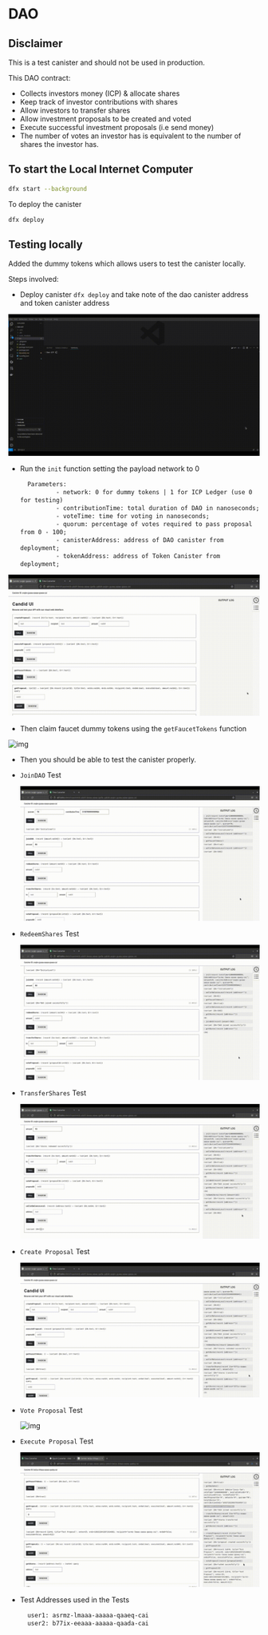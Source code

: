 # DAO

## Disclaimer

This is a test canister and should not be used in production.

This DAO contract:

- Collects investors money (ICP) & allocate shares
- Keep track of investor contributions with shares
- Allow investors to transfer shares
- Allow investment proposals to be created and voted
- Execute successful investment proposals (i.e send money)
- The number of votes an investor has is equivalent to the number of shares the investor has.

## To start the Local Internet Computer

```bash
dfx start --background
```

To deploy the canister

```bash
dfx deploy
```

## Testing locally

Added the dummy tokens which allows users to test the canister locally.

Steps involved:

- Deploy canister `dfx deploy` and take note of the dao canister address and token canister address

![img](src/assets/gifs/deploy.gif)

- Run the `init` function setting the payload network to 0
  
        Parameters:
                - network: 0 for dummy tokens | 1 for ICP Ledger (use 0 for testing)
                - contributionTime: total duration of DAO in nanoseconds;
                - voteTime: time for voting in nanoseconds;
                - quorum: percentage of votes required to pass proposal from 0 - 100;
                - canisterAddress: address of DAO canister from deployment;
                - tokenAddress: address of Token Canister from deployment;

![img](src/assets/gifs/init.gif)

- Then claim faucet dummy tokens using the `getFaucetTokens` function

![img](src/assets/gifs/faucet.gif)

- Then you should be able to test the canister properly.

- `JoinDAO` Test
  
  ![img](src/assets/gifs/joinDao.gif)

- `RedeemShares` Test
  
  ![img](src/assets/gifs/redeemShares.gif)

- `TransferShares` Test
  
  ![img](src/assets/gifs/transferShares.gif)

- `Create Proposal` Test
  
  ![img](src/assets/gifs/createProposal.gif)

- `Vote Proposal` Test
  
  ![img](src/assets/gifs/voteProposal.gif)

- `Execute Proposal` Test
  
  ![img](src/assets/gifs/executeProposal.gif)


- Test Addresses used in the Tests
        
        user1: asrmz-lmaaa-aaaaa-qaaeq-cai
        user2: b77ix-eeaaa-aaaaa-qaada-cai
